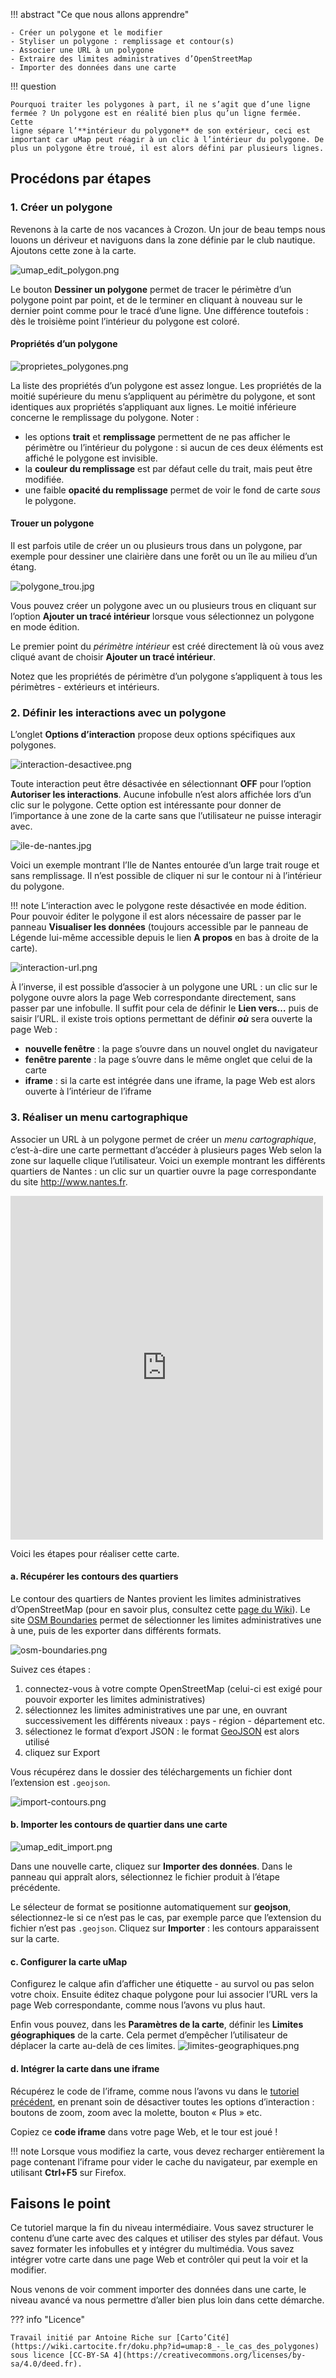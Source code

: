 !!! abstract "Ce que nous allons apprendre"

    - Créer un polygone et le modifier
    - Styliser un polygone : remplissage et contour(s)
    - Associer une URL à un polygone
    - Extraire des limites administratives d’OpenStreetMap
    - Importer des données dans une carte

!!! question

    Pourquoi traiter les polygones à part, il ne s’agit que d’une ligne
    fermée ? Un polygone est en réalité bien plus qu’un ligne fermée. Cette
    ligne sépare l’**intérieur du polygone** de son extérieur, ceci est
    important car uMap peut réagir à un clic à l’intérieur du polygone. De
    plus un polygone être troué, il est alors défini par plusieurs lignes.

## Procédons par étapes

### 1. Créer un polygone

Revenons à la carte de nos vacances à Crozon. Un jour de beau temps nous
louons un dériveur et naviguons dans la zone définie par le club
nautique. Ajoutons cette zone à la carte.

![umap_edit_polygon.png](../../static/tutoriels/8-le-cas-des-polygones/umap_edit_polygon.png)

Le bouton
**Dessiner un polygone** permet de tracer le périmètre d’un polygone
point par point, et de le terminer en cliquant à nouveau sur le dernier
point comme pour le tracé d’une ligne. Une différence toutefois : dès le
troisième point l’intérieur du polygone est coloré.

#### Propriétés d’un polygone

![proprietes_polygones.png](../../static/tutoriels/8-le-cas-des-polygones/proprietes_polygones.png)

La liste des
propriétés d’un polygone est assez longue. Les propriétés de la moitié
supérieure du menu s’appliquent au périmètre du polygone, et sont
identiques aux propriétés s’appliquant aux lignes. Le moitié inférieure
concerne le remplissage du polygone. Noter :

-   les options **trait** et **remplissage** permettent de ne pas
    afficher le périmètre ou l’intérieur du polygone : si aucun de ces
    deux éléments est affiché le polygone est invisible.
-   la **couleur du remplissage** est par défaut celle du trait, mais
    peut être modifiée.
-   une faible **opacité du remplissage** permet de voir le fond de
    carte *sous* le polygone.

#### Trouer un polygone

Il est parfois utile de créer un ou plusieurs trous dans un polygone,
par exemple pour dessiner une clairière dans une forêt ou un île au
milieu d’un étang.

![polygone_trou.jpg](../../static/tutoriels/8-le-cas-des-polygones/polygone_trou.jpg)

Vous pouvez créer un
polygone avec un ou plusieurs trous en cliquant sur l’option **Ajouter
un tracé intérieur** lorsque vous sélectionnez un polygone en mode
édition.

Le premier point du *périmètre intérieur* est créé directement là où
vous avez cliqué avant de choisir **Ajouter un tracé intérieur**.

Notez que les propriétés de périmètre d’un polygone s’appliquent à tous
les périmètres - extérieurs et intérieurs.

### 2. Définir les interactions avec un polygone

L’onglet **Options d’interaction** propose deux options spécifiques aux
polygones.

![interaction-desactivee.png](../../static/tutoriels/8-le-cas-des-polygones/interaction-desactivee.png)

Toute interaction peut être désactivée en sélectionnant **OFF** pour
l’option **Autoriser les interactions**. Aucune infobulle n’est alors
affichée lors d’un clic sur le polygone. Cette option est intéressante
pour donner de l’importance à une zone de la carte sans que
l’utilisateur ne puisse interagir avec.

![ile-de-nantes.jpg](../../static/tutoriels/8-le-cas-des-polygones/ile-de-nantes.jpg)

Voici un exemple montrant
l’Ile de Nantes entourée d’un large trait rouge et sans remplissage. Il
n’est possible de cliquer ni sur le contour ni à l’intérieur du
polygone.

!!! note
    L’interaction avec le polygone reste désactivée en mode
    édition. Pour pouvoir éditer le polygone il est alors nécessaire de
    passer par le panneau **Visualiser les données** (toujours accessible
    par le panneau de Légende lui-même accessible depuis le lien **A
    propos** en bas à droite de la carte).


![interaction-url.png](../../static/tutoriels/8-le-cas-des-polygones/interaction-url.png)

À l’inverse, il est
possible d’associer à un polygone une URL : un clic sur le polygone
ouvre alors la page Web correspondante directement, sans passer par une
infobulle. Il suffit pour cela de définir le **Lien vers…** puis de
saisir l’URL. il existe trois options permettant de définir ***où***
sera ouverte la page Web :

-   **nouvelle fenêtre** : la page s’ouvre dans un nouvel onglet du
    navigateur
-   **fenêtre parente** : la page s’ouvre dans le même onglet que celui
    de la carte
-   **iframe** : si la carte est intégrée dans une iframe, la page Web
    est alors ouverte à l’intérieur de l’iframe


### 3. Réaliser un menu cartographique

Associer un URL à un polygone permet de créer un *menu cartographique*,
c’est-à-dire une carte permettant d’accéder à plusieurs pages Web selon
la zone sur laquelle clique l’utilisateur. Voici un exemple montrant les
différents quartiers de Nantes : un clic sur un quartier ouvre la page
correspondante du site <http://www.nantes.fr>.

<iframe width="500px" height="550px" frameBorder="0" src="https://umap.openstreetmap.fr/fr/map/quartiers-de-nantes_126581?scaleControl=false&miniMap=false&scrollWheelZoom=false&zoomControl=false&allowEdit=false&moreControl=false&searchControl=null&tilelayersControl=null&embedControl=null&datalayersControl=false&onLoadPanel=undefined&captionBar=false&fullscreenControl=false&datalayers=311326#12/47.24/-1.5"></iframe>


Voici les étapes pour réaliser cette carte.

#### a. Récupérer les contours des quartiers

Le contour des quartiers de Nantes provient les limites administratives
d’OpenStreetMap (pour en savoir plus, consultez cette [page du
Wiki](http://wiki.openstreetmap.org/wiki/WikiProject_France/Liste_limites_administratives)).
Le site [OSM Boundaries](https://osm-boundaries.com/) permet de
sélectionner les limites administratives une à une, puis de les exporter
dans différents formats.

![osm-boundaries.png](../../static/tutoriels/8-le-cas-des-polygones/osm-boundaries.png)

Suivez ces étapes :

1.  connectez-vous à votre compte OpenStreetMap (celui-ci est exigé pour
    pouvoir exporter les limites administratives)
2.  sélectionnez les limites administratives une par une, en ouvrant
    successivement les différents niveaux : pays - région - département
    etc.
3.  sélectionez le format d’export JSON : le format
    [GeoJSON](https://fr.wikipedia.org/wiki/GeoJSON) est alors utilisé
4.  cliquez sur Export

Vous récupérez dans le dossier des téléchargements un fichier dont
l’extension est `.geojson`.

![import-contours.png](../../static/tutoriels/8-le-cas-des-polygones/import-contours.png)

#### b. Importer les contours de quartier dans une carte

![umap_edit_import.png](../../static/tutoriels/8-le-cas-des-polygones/umap_edit_import.png)

Dans une nouvelle
carte, cliquez sur **Importer des données**. Dans le panneau qui appraît
alors, sélectionnez le fichier produit à l’étape précédente.

Le sélecteur de format se positionne automatiquement sur **geojson**,
sélectionnez-le si ce n’est pas le cas, par exemple parce que
l’extension du fichier n’est pas `.geojson`. Cliquez sur **Importer** :
les contours apparaissent sur la carte.

#### c. Configurer la carte uMap

Configurez le calque afin d’afficher une étiquette - au survol ou pas
selon votre choix. Ensuite éditez chaque polygone pour lui associer
l’URL vers la page Web correspondante, comme nous l’avons vu plus haut.

Enfin vous pouvez, dans les **Paramètres de la carte**, définir les
**Limites géographiques** de la carte. Cela permet d’empêcher
l’utilisateur de déplacer la carte au-delà de ces limites.
![limites-geographiques.png](../../static/tutoriels/8-le-cas-des-polygones/limites-geographiques.png)

#### d. Intégrer la carte dans une iframe

Récupérez le code de l’iframe, comme nous l’avons vu dans le
[tutoriel précédent](7-publishing-and-permissions.md),
en prenant soin de désactiver toutes les options d’interaction : boutons
de zoom, zoom avec la molette, bouton « Plus » etc.

Copiez ce **code iframe** dans votre page Web, et le tour est joué !

!!! note
    Lorsque vous modifiez la carte, vous devez recharger
    entièrement la page contenant l’iframe pour vider le cache du
    navigateur, par exemple en utilisant **Ctrl+F5** sur Firefox.


## Faisons le point

Ce tutoriel marque la fin du niveau intermédiaire. Vous savez structurer
le contenu d’une carte avec des calques et utiliser des styles par
défaut. Vous savez formater les infobulles et y intégrer du multimédia.
Vous savez intégrer votre carte dans une page Web et contrôler qui peut
la voir et la modifier.

Nous venons de voir comment importer des données dans une carte, le
niveau avancé va nous permettre d’aller bien plus loin dans cette
démarche.


??? info "Licence"

    Travail initié par Antoine Riche sur [Carto’Cité](https://wiki.cartocite.fr/doku.php?id=umap:8_-_le_cas_des_polygones) sous licence [CC-BY-SA 4](https://creativecommons.org/licenses/by-sa/4.0/deed.fr).

